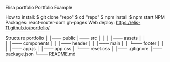 Elisa portfolio
Portfolio Example

How to install:
$ git clone "repo"
$ cd "repo"
$ npm install
$ npm start
NPM Packages:
react-router-dom
gh-pages
Web deploy:
https://elis-11.github.io/portfolio/

Structure
portfolio
 │
 │─── public
 │─── src
 │     │
 │     │─── assets
 │     │     
 │     │─── components
 │     │     │─── header
 │     │     │─── main
 │     │     └─── footer
 │     │     
 │     │─── app.js
 │     │─── app.css
 │     └─── reset.css
 │ 
 │─── .gitignore
 │─── package.json
 └─── README.md